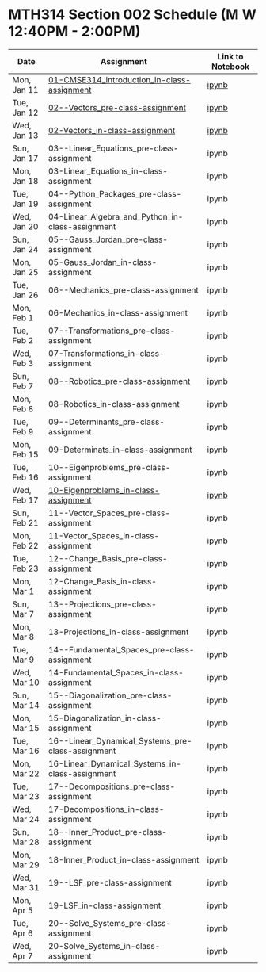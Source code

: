 # MTH314 Section 002 Schedule (M W 12:40PM - 2:00PM)

| Date | Assignment | Link to Notebook |
|------|------------|------------------|
| Mon, Jan 11 | [01-CMSE314_introduction_in-class-assignment](01-CMSE314_introduction_in-class-assignment.html) | [ipynb](01-CMSE314_introduction_in-class-assignment.ipynb) |
| Tue, Jan 12 | [02--Vectors_pre-class-assignment](02--Vectors_pre-class-assignment.html) | [ipynb](02--Vectors_pre-class-assignment.ipynb) |
| Wed, Jan 13 | [02-Vectors_in-class-assignment](02-Vectors_in-class-assignment.html) | [ipynb](02-Vectors_in-class-assignment.ipynb) |
| Sun, Jan 17 | 03--Linear_Equations_pre-class-assignment | ipynb | 
| Mon, Jan 18 | 03-Linear_Equations_in-class-assignment | ipynb | 
| Tue, Jan 19 | 04--Python_Packages_pre-class-assignment | ipynb | 
| Wed, Jan 20 | 04-Linear_Algebra_and_Python_in-class-assignment | ipynb | 
| Sun, Jan 24 | 05--Gauss_Jordan_pre-class-assignment | ipynb | 
| Mon, Jan 25 | 05-Gauss_Jordan_in-class-assignment | ipynb | 
| Tue, Jan 26 | 06--Mechanics_pre-class-assignment | ipynb | 
| Mon, Feb 1 | 06-Mechanics_in-class-assignment | ipynb | 
| Tue, Feb 2 | 07--Transformations_pre-class-assignment | ipynb | 
| Wed, Feb 3 | 07-Transformations_in-class-assignment | ipynb | 
| Sun, Feb 7 | [08--Robotics_pre-class-assignment](08--Robotics_pre-class-assignment.html) | [ipynb](08--Robotics_pre-class-assignment.ipynb) |
| Mon, Feb 8 | 08-Robotics_in-class-assignment | ipynb | 
| Tue, Feb 9 | 09--Determinants_pre-class-assignment | ipynb | 
| Mon, Feb 15 | 09-Determinats_in-class-assignment | ipynb | 
| Tue, Feb 16 | 10--Eigenproblems_pre-class-assignment | ipynb | 
| Wed, Feb 17 | [10-Eigenproblems_in-class-assignment](10-Eigenproblems_in-class-assignment.html) | [ipynb](10-Eigenproblems_in-class-assignment.ipynb) |
| Sun, Feb 21 | 11--Vector_Spaces_pre-class-assignment | ipynb | 
| Mon, Feb 22 | 11-Vector_Spaces_in-class-assignment | ipynb | 
| Tue, Feb 23 | 12--Change_Basis_pre-class-assignment | ipynb | 
| Mon, Mar 1 | 12-Change_Basis_in-class-assignment | ipynb | 
| Sun, Mar 7 | 13--Projections_pre-class-assignment | ipynb | 
| Mon, Mar 8 | 13-Projections_in-class-assignment | ipynb | 
| Tue, Mar 9 | 14--Fundamental_Spaces_pre-class-assignment | ipynb | 
| Wed, Mar 10 | 14-Fundamental_Spaces_in-class-assignment | ipynb | 
| Sun, Mar 14 | 15--Diagonalization_pre-class-assignment | ipynb | 
| Mon, Mar 15 | 15-Diagonalization_in-class-assignment | ipynb | 
| Tue, Mar 16 | 16--Linear_Dynamical_Systems_pre-class-assignment | ipynb | 
| Mon, Mar 22 | 16-Linear_Dynamical_Systems_in-class-assignment | ipynb | 
| Tue, Mar 23 | 17--Decompositions_pre-class-assignment | ipynb | 
| Wed, Mar 24 | 17-Decompositions_in-class-assignment | ipynb | 
| Sun, Mar 28 | 18--Inner_Product_pre-class-assignment | ipynb | 
| Mon, Mar 29 | 18-Inner_Product_in-class-assignment | ipynb | 
| Wed, Mar 31 | 19--LSF_pre-class-assignment | ipynb | 
| Mon, Apr 5 | 19-LSF_in-class-assignment | ipynb | 
| Tue, Apr 6 | 20--Solve_Systems_pre-class-assignment | ipynb | 
| Wed, Apr 7 | 20-Solve_Systems_in-class-assignment | ipynb | 
